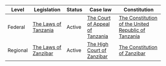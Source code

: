 | Level | Legislation | Status | Case law | Constitution |
|---|---|---|---|---|
| Federal | [The Laws of Tanzania](https://www.parliament.go.tz/legislation/) | Active | [The Court of Appeal of Tanzania](https://www.coactanzania.go.tz/) | [The Constitution of the United Republic of Tanzania](https://www.parliament.go.tz/legislation/the-constitution-of-the-united-republic-of-tanzania) |
| Regional | [The Laws of Zanzibar](https://www.zanzibar.go.tz/legislation/) | Active | [The High Court of Zanzibar](https://www.highcourtzanzibar.go.tz/) | [The Constitution of Zanzibar](https://www.zanzibar.go.tz/legislation/the-constitution-of-zanzibar) |
